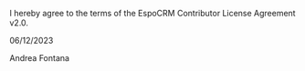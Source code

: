 I hereby agree to the terms of the EspoCRM Contributor License Agreement v2.0.

06/12/2023

Andrea Fontana
